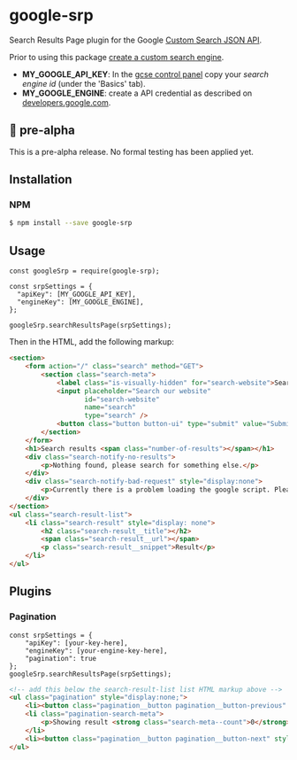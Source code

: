 # google-srp 
Search Results Page plugin for the Google [Custom Search JSON API](https://developers.google.com/custom-search/v1/overview).

Prior to using this package [create a custom search engine](https://developers.google.com/custom-search/docs/tutorial/creatingcse).

- **MY_GOOGLE_API_KEY**: In the [gcse control panel](https://cse.google.com/cse/all) copy your *search engine id* (under the 'Basics' tab).
- **MY_GOOGLE_ENGINE**: create a API credential as described on [developers.google.com](https://developers.google.com/custom-search/v1/introduction).

## :construction: pre-alpha

This is a pre-alpha release. No formal testing has been applied yet.

## Installation

### NPM

```bash
$ npm install --save google-srp
```

## Usage

```node
const googleSrp = require(google-srp);

const srpSettings = {
  "apiKey": [MY_GOOGLE_API_KEY],
  "engineKey": [MY_GOOGLE_ENGINE],
};

googleSrp.searchResultsPage(srpSettings);
```

Then in the HTML, add the following markup:

```html
<section>
    <form action="/" class="search" method="GET">
        <section class="search-meta">
            <label class="is-visually-hidden" for="search-website">Search our website</label>
            <input placeholder="Search our website"
                   id="search-website"
                   name="search"
                   type="search" />
            <button class="button button-ui" type="submit" value="Submit">Search</button>
        </section>
    </form>
    <h1>Search results <span class="number-of-results"></span></h1>
    <div class="search-notify-no-results">
        <p>Nothing found, please search for something else.</p>
    </div>
    <div class="search-notify-bad-request" style="display:none">
        <p>Currently there is a problem loading the google script. Please come back later.</p>
    </div>
</section>
<ul class="search-result-list">
    <li class="search-result" style="display: none">
        <h2 class="search-result__title"></h2>
        <span class="search-result__url"></span>
        <p class="search-result__snippet">Result</p>
    </li>
</ul>
```

## Plugins

### Pagination

```node
const srpSettings = {
    "apiKey": [your-key-here],
    "engineKey": [your-engine-key-here],
    "pagination": true
};
googleSrp.searchResultsPage(srpSettings);
```

```html
<!-- add this below the search-result-list list HTML markup above -->
<ul class="pagination" style="display:none;">
    <li><button class="pagination__button pagination__button-previous" style="display:none;">&laquo; Previous page</button></li>
    <li class="pagination-search-meta">
        <p>Showing result <strong class="search-meta--count">0</strong> to <strong class="search-meta--total">0</strong></p>
    </li>
    <li><button class="pagination__button pagination__button-next" style="display:none;">Next page &raquo;</button></li>
</ul>
```

